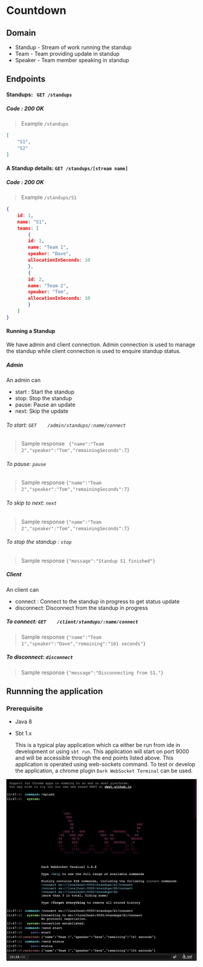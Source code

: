 # Countdown

## Domain
  - Standup - Stream of work running the standup
  - Team - Team providing update in standup
  - Speaker - Team member speaking in standup
## Endpoints
  #### Standups: ``` GET /standups```
  ##### Code : 200 OK
  > Example ```/standups```
```json
[
    "S1",
    "S2"
]
```

  #### A Standup details: ```GET /standups/[stream name]```
  ##### Code : 200 OK
 > Example ```/standups/S1```
```json
{
    id: 1,
    name: "S1",
    teams: [
        {
        id: 1,
        name: "Team 1",
        speaker: "Dave",
        allocationInSeconds: 10
        },
        {
        id: 2,
        name: "Team 2",
        speaker: "Tom",
        allocationInSeconds: 10
        }
    ]
}
```
  #### Running a Standup
    
  We have admin and client connection. Admin connection is used to manage the standup while client connection is used to
  enquire standup status.  
    
  ##### Admin
  An admin can 
  * start : Start the standup
  * stop: Stop the standup
  * pause: Pause an update
  * next: Skip the update  
  
  ###### To start: ```GET    /admin/standups/:name/connect```
  > Sample response ``` {"name":"Team 2","speaker":"Tom","remainingSeconds":7}```  
  
  ###### To pause: ```pause```
  > Sample response ```{"name":"Team 2","speaker":"Tom","remainingSeconds":7}```
  
  ###### To skip to next: ```next```
  > Sample response ``` {"name":"Team 2","speaker":"Tom","remainingSeconds":7} ```

  ###### To stop the standup : ```stop```
  
  > Sample response ``` {"message":"Standup S1 finished"} ```

  ##### Client
  An client can 
  * connect : Connect to the standup in progress to get status update
  * disconnect: Disconnect from the standup in progress

  ##### To connect: ```GET    /client/standups/:name/connect```
    
  > Sample response ``` {"name":"Team 1","speaker":"Dave","remaining":"161 seconds"} ```
  
  ##### To disconnect: ```disconnect```
  > Sample response ``` {"message":"Disconnecting from S1."} ```    

## Runnning the application

### Prerequisite
* Java 8
* Sbt 1.x

    This is a typical play application which ca either be run from ide in development or using ```sbt run```. 
This application will start on port 9000 and will be accessible through the end points listed above.
    This application is operated using web-sockets command. To test or develop the application, a chrome
plugin ```Dark WebSocket Terminal``` can be used. 

![](dwst.png)